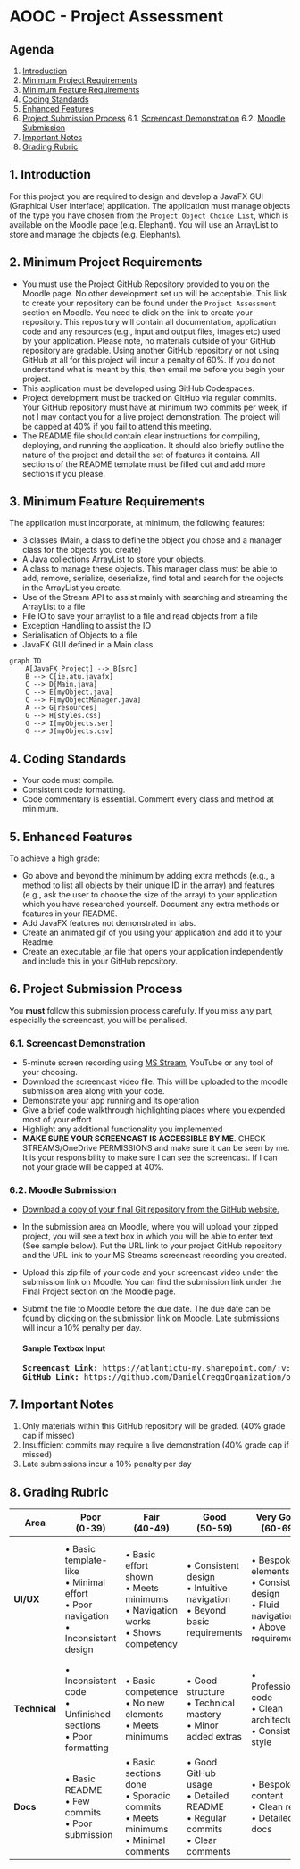 # AOOC - Project Assessment

## Agenda
1. [Introduction](#1-introduction)
2. [Minimum Project Requirements](#2-minimum-project-requirements)
3. [Minimum Feature Requirements](#3-minimum-feature-requirements)
4. [Coding Standards](#4-coding-standards)
5. [Enhanced Features](#5-enhanced-features)
6. [Project Submission Process](#6-project-submission-process)
   6.1. [Screencast Demonstration](#61-screencast-demonstration)
   6.2. [Moodle Submission](#62-moodle-submission)
7. [Important Notes](#7-important-notes)
8. [Grading Rubric](#8-grading-rubric)

## 1. Introduction

For this project you are required to design and develop a JavaFX GUI (Graphical User Interface) application. The application must manage objects of the type you have chosen from the `Project Object Choice List`, which is available on the Moodle page (e.g. Elephant). You will use an ArrayList to store and manage the objects (e.g. Elephants).

## 2. Minimum Project Requirements
- You must use the Project GitHub Repository provided to you on the Moodle page. No other development set up will be acceptable. This link to create your repository can be found under the `Project Assessment` section on Moodle. You need to click on the link to create your repository. This repository will contain all documentation, application code and any resources (e.g., input and output files, images etc) used by your application. Please note, no materials outside of your GitHub repository are gradable. Using another GitHub repository or not using GitHub at all for this project will incur a penalty of 60%. If you do not understand what is meant by this, then email me before you begin your project.
- This application must be developed using GitHub Codespaces.
- Project development must be tracked on GitHub via regular commits. Your GitHub repository must have at minimum two commits per week, if not I may contact you for a live project demonstration. The project will be capped at 40% if you fail to attend this meeting.
- The README file should contain clear instructions for compiling, deploying, and running the application. It should also briefly outline the nature of the project and detail the set of features it contains. All sections of the README template must be filled out and add more sections if you please.

## 3. Minimum Feature Requirements
The application must incorporate, at minimum, the following features:
- 3 classes (Main, a class to define the object you chose and a manager class for the objects you create)
- A Java collections ArrayList to store your objects.
- A class to manage these objects. This manager class must be able to add, remove, serialize, deserialize, find total and search for the objects in the ArrayList you create.
- Use of the Stream API to assist mainly with searching and streaming the ArrayList to a file
- File IO to save your arraylist to a file and read objects from a file
- Exception Handling to assist the IO
- Serialisation of Objects to a file
- JavaFX GUI defined in a Main class

```mermaid
graph TD
    A[JavaFX Project] --> B[src]
    B --> C[ie.atu.javafx]
    C --> D[Main.java]
    C --> E[myObject.java]
    C --> F[myObjectManager.java]
    A --> G[resources]
    G --> H[styles.css]
    G --> I[myObjects.ser]
    G --> J[myObjects.csv]
```

## 4. Coding Standards
- Your code must compile.
- Consistent code formatting.
- Code commentary is essential. Comment every class and method at minimum.

## 5. Enhanced Features
To achieve a high grade:
- Go above and beyond the minimum by adding extra methods (e.g., a method to list all objects by their unique ID in the array) and features (e.g., ask the user to choose the size of the array) to your application which you have researched yourself. Document any extra methods or features in your README.
- Add JavaFX features not demonstrated in labs.
- Create an animated gif of you using your application and add it to your Readme.
- Create an executable jar file that opens your application independently and include this in your GitHub repository.

## 6. Project Submission Process
You **must** follow this submission process carefully. If you miss any part, especially the screencast, you will be penalised.

### 6.1. Screencast Demonstration
- 5-minute screen recording using [MS Stream](https://www.microsoft365.com/launch/stream), YouTube or any tool of your choosing.
- Download the screencast video file. This will be uploaded to the moodle submission area along with your code.
- Demonstrate your app running and its operation
- Give a brief code walkthrough highlighting places where you expended most of your effort
- Highlight any additional functionality you implemented
- **MAKE SURE YOUR SCREENCAST IS ACCESSIBLE BY ME**. CHECK STREAMS/OneDrive PERMISSIONS and make sure it can be seen by me. It is your responsibility to make sure I can see the screencast. If I can not your grade will be capped at 40%.

### 6.2. Moodle Submission
- [Download a copy of your final Git repository from the GitHub website.](https://youtube.com/shorts/4bDLccFjQyc?si=dWUDWoW4B_tnADty)
- In the submission area on Moodle, where you will upload your zipped project, you will see a text box in which you will be able to enter text (See sample below). Put the URL link to your project GitHub repository and the URL link to your MS Streams screencast recording you created.
- Upload this zip file of your code and your screencast video under the submission link on Moodle. You can find the submission link under the Final Project section on the Moodle page.
- Submit the file to Moodle before the due date. The due date can be found by clicking on the submission link on Moodle. Late submissions will incur a 10% penalty per day.

  #### Sample Textbox Input
  <pre>
  <b>Screencast Link:</b> https://atlantictu-my.sharepoint.com/:v:/g/personal/daniel_cregg_atu_ie/Ed9h1upB77VFuIm0ezGYj8MBlOaHCoiWUJkLUFqj0Z9OJQ?e=ua2JM1
  <b>GitHub Link:</b> https://github.com/DanielCreggOrganization/ooc2-final-project-2021-annmurphy
  </pre>

## 7. Important Notes
1. Only materials within this GitHub repository will be graded. (40% grade cap if missed)
2. Insufficient commits may require a live demonstration (40% grade cap if missed)
3. Late submissions incur a 10% penalty per day

## 8. Grading Rubric

| Area | Poor<br>(0-39) | Fair<br>(40-49) | Good<br>(50-59) | Very Good<br>(60-69) | Excellent<br>(70-100) |
|------|----------------|-----------------|-----------------|---------------------|---------------------|
| **UI/UX** | • Basic template-like<br>• Minimal effort<br>• Poor navigation<br>• Inconsistent design | • Basic effort shown<br>• Meets minimums<br>• Navigation works<br>• Shows competency | • Consistent design<br>• Intuitive navigation<br>• Beyond basic requirements | • Bespoke elements<br>• Consistent design<br>• Fluid navigation<br>• Above requirements | • Professional finish<br>• Innovative design<br>• Flawless UX<br>• Cohesive elements<br>• Exceeds requirements |
| **Technical** | • Inconsistent code<br>• Unfinished sections<br>• Poor formatting | • Basic competence<br>• No new elements<br>• Meets minimums | • Good structure<br>• Technical mastery<br>• Minor added extras | • Professional code<br>• Clean architecture<br>• Consistent style | • Excellence shown<br>• Advanced features<br>• Perfect structure |
| **Docs** | • Basic README<br>• Few commits<br>• Poor submission | • Basic sections done<br>• Sporadic commits<br>• Meets minimums<br>• Minimal comments | • Good GitHub usage<br>• Detailed README<br>• Regular commits<br>• Clear comments | • Bespoke content<br>• Clean repo<br>• Detailed docs | • Professional docs<br>• Rich media<br>• Perfect GitHub use<br>• Research depth |
